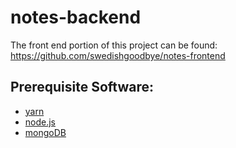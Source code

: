 # notes-backend
The front end portion of this project can be found:  
https://github.com/swedishgoodbye/notes-frontend  
  
## Prerequisite Software:
* [yarn](https://yarnpkg.com/en/)
* [node.js](https://nodejs.org/en/)
* [mongoDB](https://www.mongodb.com/)  
  


